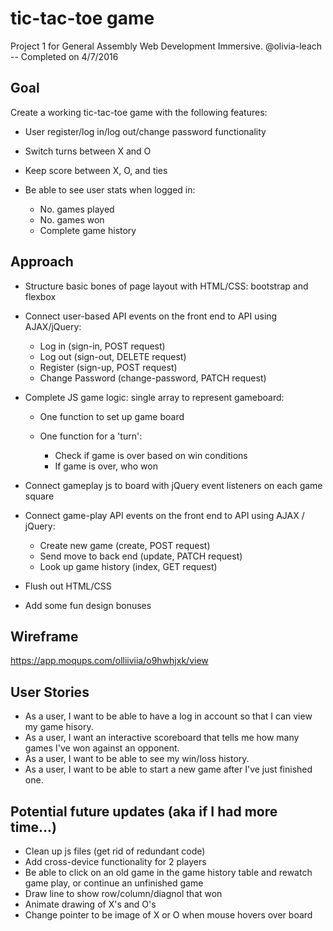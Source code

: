 # tic-tac-toe game

Project 1 for General Assembly Web Development Immersive.
@olivia-leach -- Completed on 4/7/2016

## Goal

Create a working tic-tac-toe game with the following features:

-   User register/log in/log out/change password functionality
-   Switch turns between X and O
-   Keep score between X, O, and ties
-   Be able to see user stats when logged in:

    -   No. games played
    -   No. games won
    -   Complete game history

## Approach

-   Structure basic bones of page layout with HTML/CSS: bootstrap and flexbox
-   Connect user-based API events on the front end to API using AJAX/jQuery:

    -   Log in (sign-in, POST request)
    -   Log out (sign-out, DELETE request)
    -   Register (sign-up, POST request)
    -   Change Password (change-password, PATCH request)

-   Complete JS game logic: single array to represent gameboard:

    -   One function to set up game board
    -   One function for a 'turn':

        -   Check if game is over based on win conditions
        -   If game is over, who won

-   Connect gameplay js to board with jQuery event listeners on each game square
-   Connect game-play API events on the front end to API using AJAX / jQuery:

    -   Create new game (create, POST request)
    -   Send move to back end (update, PATCH request)
    -   Look up game history (index, GET request)

-   Flush out HTML/CSS
-   Add some fun design bonuses

## Wireframe

<https://app.moqups.com/olliiviia/o9hwhjxk/view>

## User Stories

-   As a user, I want to be able to have a log in account so that I can view my game hisory.
-   As a user, I want an interactive scoreboard that tells me how many games I've won against an opponent.
-   As a user, I want to be able to see my win/loss history.
-   As a user, I want to be able to start a new game after I've just finished one.

## Potential future updates (aka if I had more time...)

-   Clean up js files (get rid of redundant code)
-   Add cross-device functionality for 2 players
-   Be able to click on an old game in the game history table and rewatch game play, or continue an unfinished game
-   Draw line to show row/column/diagnol that won
-   Animate drawing of X's and O's
-   Change pointer to be image of X or O when mouse hovers over board
